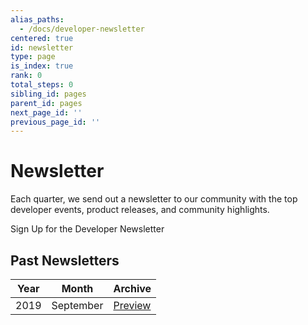```yaml
---
alias_paths:
  - /docs/developer-newsletter
centered: true
id: newsletter
type: page
is_index: true
rank: 0
total_steps: 0
sibling_id: pages
parent_id: pages
next_page_id: ''
previous_page_id: ''
---
```


# Newsletter

Each quarter, we send out a newsletter to our community with the top developer
events, product releases, and community highlights.

<CTA to="https://community.box.com/t5/Box-Newsletters/bg-p/Newsletters" narrow>
Sign Up for the Developer Newsletter

</CTA>

## Past Newsletters

| Year | Month     | Archive                     |
| ---- | --------- | --------------------------- |
| 2019 | September | [Preview][download-2019-q3] |

[download-2019-q3]: https://cloud.box.com/s/m7i1r21wudyl2cjnhotgvggou36w8rbx
